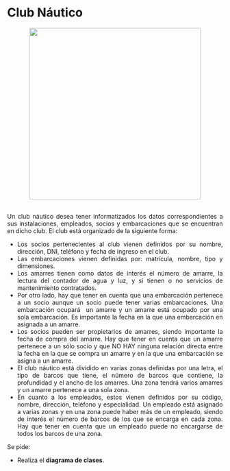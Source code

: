 <div align="justify">


# Club Náutico

<div align="center">
  <img src="http://www.travelfooddrink.com/wp-content/uploads/2016/05/Club-Nautico-Tenerife-Canary-Islands.jpg" width="400px">
</div>

</br>

  Un club náutico desea tener informatizados los datos correspondientes a sus instalaciones, empleados, socios y embarcaciones que se encuentran en dicho club. El club está organizado de la siguiente forma:
  - Los socios pertenecientes al club vienen definidos por su nombre, dirección, DNI, teléfono y fecha de ingreso en el club.
  - Las embarcaciones vienen definidas por: matrícula, nombre, tipo y dimensiones.
  - Los amarres tienen como datos de interés el número de amarre, la lectura del contador de agua y luz, y si tienen o no servicios de mantenimiento contratados.
  - Por otro lado, hay que tener en cuenta que una embarcación pertenece a un socio aunque un socio puede tener varias embarcaciones. Una embarcación ocupará  un amarre y un amarre está ocupado por una sola embarcación. Es importante la fecha en la que una embarcación en asignada a un amarre.
  - Los socios pueden ser propietarios de amarres, siendo importante la fecha de compra del amarre. Hay que tener en cuenta que un amarre pertenece a un sólo socio y que NO HAY ninguna relación directa entre la fecha en la que se compra un amarre y en la que una embarcación se asigna a un amarre.
  - El club náutico está dividido en varias zonas definidas por una letra, el tipo de barcos que tiene, el número de barcos que contiene, la profundidad y el ancho de los amarres. Una zona tendrá varios amarres y un amarre pertenece a una sola zona.
  - En cuanto a los empleados, estos vienen definidos por su código, nombre, dirección, teléfono y especialidad. Un empleado está asignado a varias zonas y en una zona puede haber más de un empleado, siendo de interés el número de barcos de los que se encarga en cada zona. Hay que tener en cuenta que un empleado puede no encargarse de todos los barcos de una zona.


  Se pide:
  - Realiza el __diagrama de clases__.


</div>
